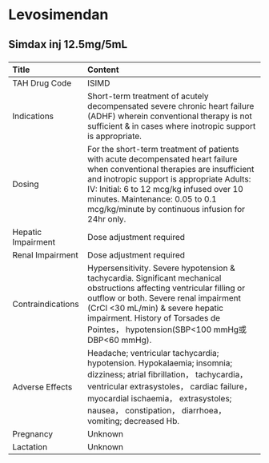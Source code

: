 # Levosimendan

## Simdax inj 12.5mg/5mL

##### 

| Title              | Content                                                                                                                                                                                                                                                                                                     |
|:-------------------|:------------------------------------------------------------------------------------------------------------------------------------------------------------------------------------------------------------------------------------------------------------------------------------------------------------|
| TAH Drug Code      | ISIMD                                                                                                                                                                                                                                                                                                       |
| Indications        | Short-term treatment of acutely decompensated severe chronic heart failure (ADHF) wherein conventional therapy is not sufficient & in cases where inotropic support is appropriate.                                                                                                                         |
| Dosing             | For the short-term treatment of patients with acute decompensated heart failure when conventional therapies are insufficient and inotropic support is appropriate Adults: IV: Initial: 6 to 12 mcg/kg infused over 10 minutes. Maintenance: 0.05 to 0.1 mcg/kg/minute by continuous infusion for 24hr only. |
| Hepatic Impairment | Dose adjustment required                                                                                                                                                                                                                                                                                    |
| Renal Impairment   | Dose adjustment required                                                                                                                                                                                                                                                                                    |
| Contraindications  | Hypersensitivity. Severe hypotension & tachycardia. Significant mechanical obstructions affecting ventricular filling or outflow or both. Severe renal impairment (CrCl <30 mL/min) & severe hepatic impairment. History of Torsades de Pointes， hypotension(SBP<100 mmHg或DBP<60 mmHg).                   |
| Adverse Effects    | Headache; ventricular tachycardia; hypotension. Hypokalaemia; insomnia; dizziness; atrial fibrillation， tachycardia， ventricular extrasystoles， cardiac failure， myocardial ischaemia， extrasystoles; nausea， constipation， diarrhoea， vomiting; decreased Hb.                                      |
| Pregnancy          | Unknown                                                                                                                                                                                                                                                                                                     |
| Lactation          | Unknown                                                                                                                                                                                                                                                                                                     |

